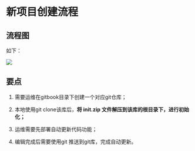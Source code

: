 # 新项目创建流程

## 流程图

如下：

![](/assets/新项目创建.jpg)

## 要点

1. 需要运维在gitbook目录下创建一个对应git仓库；
2. 本地使用git clone该库后，**将 init.zip 文件解压到该库的根目录下，进行初始化；**
3. 运维需要先部署自动更新代码功能；

4. 编辑完成后需要使用git 推送到git库，完成自动更新。



